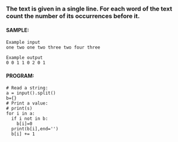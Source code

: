 ### The text is given in a single line. For each word of the text count the number of its occurrences before it.
#### SAMPLE:
```
Example input
one two one two three two four three

Example output
0 0 1 1 0 2 0 1
```
#### PROGRAM:
```
# Read a string:
a = input().split()
b={}
# Print a value:
# print(s)
for i in a:
  if i not in b:
    b[i]=0
  print(b[i],end='')
  b[i] += 1
  ```
